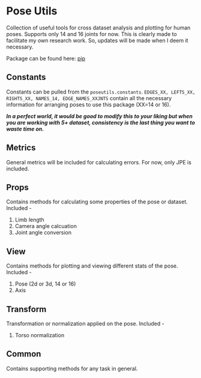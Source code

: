# Pose Utils

Collection of useful tools for cross dataset analysis and plotting for human poses. Supports only 14 and 16 joints for now. This is clearly made to facilitate my own research work. So, updates will be made when I deem it necessary.

Package can be found here: [pip](https://pypi.org/project/poseutils/)

## Constants

Constants can be pulled from the ```poseutils.constants```. ```EDGES_XX, LEFTS_XX, RIGHTS_XX, NAMES_14, EDGE_NAMES_XXJNTS``` contain all the necessary information for arranging poses to use this package (XX=14 or 16). 

***In a perfect world, it would be good to modify this to your liking but when you are working with 5+ dataset, consistency is the last thing you want to waste time on.***

## Metrics

General metrics will be included for calculating errors. For now, only JPE is included.

## Props

Contains methods for calculating some properties of the pose or dataset. Included -

1. Limb length
2. Camera angle calcuation
3. Joint angle conversion

## View

Contains methods for plotting and viewing different stats of the pose. Included - 

1. Pose (2d or 3d, 14 or 16)
2. Axis

## Transform

Transformation or normalization applied on the pose. Included -

1. Torso normalization

## Common

Contains supporting methods for any task in general.